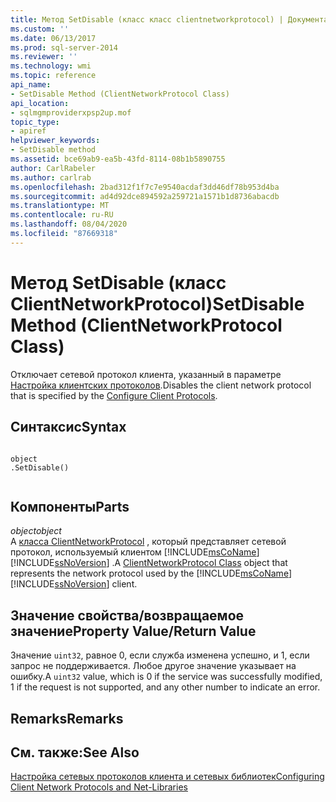 ```yaml
---
title: Метод SetDisable (класс класс clientnetworkprotocol) | Документация Майкрософт
ms.custom: ''
ms.date: 06/13/2017
ms.prod: sql-server-2014
ms.reviewer: ''
ms.technology: wmi
ms.topic: reference
api_name:
- SetDisable Method (ClientNetworkProtocol Class)
api_location:
- sqlmgmproviderxpsp2up.mof
topic_type:
- apiref
helpviewer_keywords:
- SetDisable method
ms.assetid: bce69ab9-ea5b-43fd-8114-08b1b5890755
author: CarlRabeler
ms.author: carlrab
ms.openlocfilehash: 2bad312f1f7c7e9540acdaf3dd46df78b953d4ba
ms.sourcegitcommit: ad4d92dce894592a259721a1571b1d8736abacdb
ms.translationtype: MT
ms.contentlocale: ru-RU
ms.lasthandoff: 08/04/2020
ms.locfileid: "87669318"
---
```

# <a name="setdisable-method-clientnetworkprotocol-class"></a><span data-ttu-id="a7a00-102">Метод SetDisable (класс ClientNetworkProtocol)</span><span class="sxs-lookup"><span data-stu-id="a7a00-102">SetDisable Method (ClientNetworkProtocol Class)</span></span>
  <span data-ttu-id="a7a00-103">Отключает сетевой протокол клиента, указанный в параметре [Настройка клиентских протоколов](https://technet.microsoft.com/library/ms181035.aspx).</span><span class="sxs-lookup"><span data-stu-id="a7a00-103">Disables the client network protocol that is specified by the [Configure Client Protocols](https://technet.microsoft.com/library/ms181035.aspx).</span></span>  
  
## <a name="syntax"></a><span data-ttu-id="a7a00-104">Синтаксис</span><span class="sxs-lookup"><span data-stu-id="a7a00-104">Syntax</span></span>  
  
```  
  
object  
.SetDisable()  
  
```  
  
## <a name="parts"></a><span data-ttu-id="a7a00-105">Компоненты</span><span class="sxs-lookup"><span data-stu-id="a7a00-105">Parts</span></span>  
 <span data-ttu-id="a7a00-106">*object*</span><span class="sxs-lookup"><span data-stu-id="a7a00-106">*object*</span></span>  
 <span data-ttu-id="a7a00-107">A [класса ClientNetworkProtocol](clientnetworkprotocol-class.md) , который представляет сетевой протокол, используемый клиентом [!INCLUDE[msCoName](../../../includes/msconame-md.md)] [!INCLUDE[ssNoVersion](../../../includes/ssnoversion-md.md)] .</span><span class="sxs-lookup"><span data-stu-id="a7a00-107">A [ClientNetworkProtocol Class](clientnetworkprotocol-class.md) object that represents the network protocol used by the [!INCLUDE[msCoName](../../../includes/msconame-md.md)] [!INCLUDE[ssNoVersion](../../../includes/ssnoversion-md.md)] client.</span></span>  
  
## <a name="property-valuereturn-value"></a><span data-ttu-id="a7a00-108">Значение свойства/возвращаемое значение</span><span class="sxs-lookup"><span data-stu-id="a7a00-108">Property Value/Return Value</span></span>  
 <span data-ttu-id="a7a00-109">Значение `uint32`, равное 0, если служба изменена успешно, и 1, если запрос не поддерживается. Любое другое значение указывает на ошибку.</span><span class="sxs-lookup"><span data-stu-id="a7a00-109">A `uint32` value, which is 0 if the service was successfully modified, 1 if the request is not supported, and any other number to indicate an error.</span></span>  
  
## <a name="remarks"></a><span data-ttu-id="a7a00-110">Remarks</span><span class="sxs-lookup"><span data-stu-id="a7a00-110">Remarks</span></span>  
  
## <a name="see-also"></a><span data-ttu-id="a7a00-111">См. также:</span><span class="sxs-lookup"><span data-stu-id="a7a00-111">See Also</span></span>  
 [<span data-ttu-id="a7a00-112">Настройка сетевых протоколов клиента и сетевых библиотек</span><span class="sxs-lookup"><span data-stu-id="a7a00-112">Configuring Client Network Protocols and Net-Libraries</span></span>](https://technet.microsoft.com/library/ms181035.aspx)  
  
  
